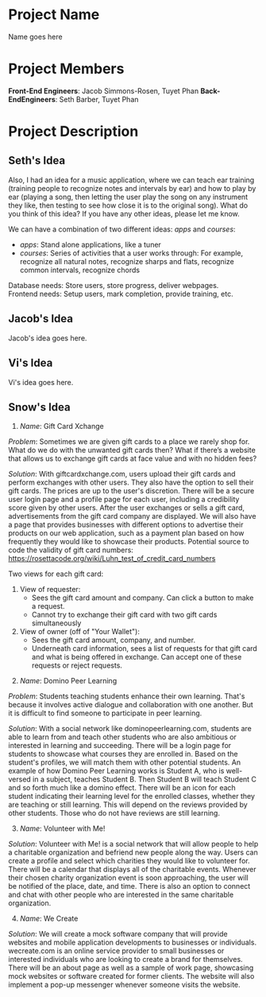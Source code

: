 # Project Name
Name goes here

# Project Members
**Front-End Engineers**: Jacob Simmons-Rosen, Tuyet Phan 
**Back-EndEngineers**: Seth Barber, Tuyet Phan

# Project Description
## Seth's Idea
Also, I had an idea for a music application, where we can teach ear training (training people to recognize notes and intervals by ear) 
and how to play by ear (playing a song, then letting the user play the song on any instrument they like, then testing to see how close 
it is to the original song). What do you think of this idea? If you have any other ideas, please let me know.

We can have a combination of two different ideas: *apps* and *courses*:
* *apps*:     Stand alone applications, like a tuner
* *courses*: Series of activities that a user works through: For example, recognize all natural notes, 
             recognize sharps and flats, recognize common intervals, recognize chords

Database needs: Store users, store progress, deliver webpages.\
Frontend needs: Setup users, mark completion, provide training, etc.

## Jacob's Idea
Jacob's idea goes here.

## Vi's Idea
Vi's idea goes here.

## Snow's Idea
1. *Name*: Gift Card Xchange 

*Problem*: Sometimes we are given gift cards to a place we rarely shop for. What do we do with the unwanted gift cards then? What if there’s a website that allows us to exchange gift cards at face value and with no hidden fees? 

*Solution*: With giftcardxchange.com, users upload their gift cards and perform exchanges with other users. They also have the option to sell their gift cards. The prices are up to the user's discretion. There will be a secure user login page and a profile page for each user, including a credibility score given by other users. After the user exchanges or sells a gift card, advertisements from the gift card company are displayed. We will also have a page that provides businesses with different options to advertise their products on our web application, such as a payment plan based on how frequently they would like to showcase their products. 
Potential source to code the validity of gift card numbers: https://rosettacode.org/wiki/Luhn_test_of_credit_card_numbers

Two views for each gift card:
1) View of requester:
   * Sees the gift card amount and company. Can click a button to make a request.
   * Cannot try to exchange their gift card with two gift cards simultaneously
2) View of owner (off of "Your Wallet"):
   * Sees the gift card amount, company, and number.
   * Underneath card information, sees a list of requests for that gift card and what
     is being offered in exchange. Can accept one of these requests or reject requests.

2. *Name*: Domino Peer Learning

*Problem*: Students teaching students enhance their own learning. That's because it involves active dialogue and collaboration with one another. But it is difficult to find someone to participate in peer learning. 

*Solution*: With a social network like dominopeerlearning.com, students are able to learn from and teach other students who are also ambitious or interested in learning and succeeding. There will be a login page for students to showcase what courses they are enrolled in. Based on the student's profiles, we will match them with other potential students. An example of how Domino Peer Learning works is Student A, who is well-versed in a subject, teaches Student B. Then Student B will teach Student C and so forth much like a domino effect. There will be an icon for each student indicating their learning level for the enrolled classes, whether they are teaching or still learning. This will depend on the reviews provided by other students. Those who do not have reviews are still learning. 

3. *Name*: Volunteer with Me! 

*Solution*: Volunteer with Me! is a social network that will allow people to help a charitable organization and befriend new people along the way. Users can create a profile and select which charities they would like to volunteer for. There will be a calendar that displays all of the charitable events. Whenever their chosen charity organization event is soon approaching, the user will be notified of the place, date, and time. There is also an option to connect and chat with other people who are interested in the same charitable organization. 

4. *Name*: We Create

*Solution*: We will create a mock software company that will provide websites and mobile application developments to businesses or individuals. wecreate.com is an online service provider to small businesses or interested individuals who are looking to create a brand for themselves. There will be an about page as well as a sample of work page, showcasing mock websites or software created for former clients. The website will also implement a pop-up messenger whenever someone visits the website.
